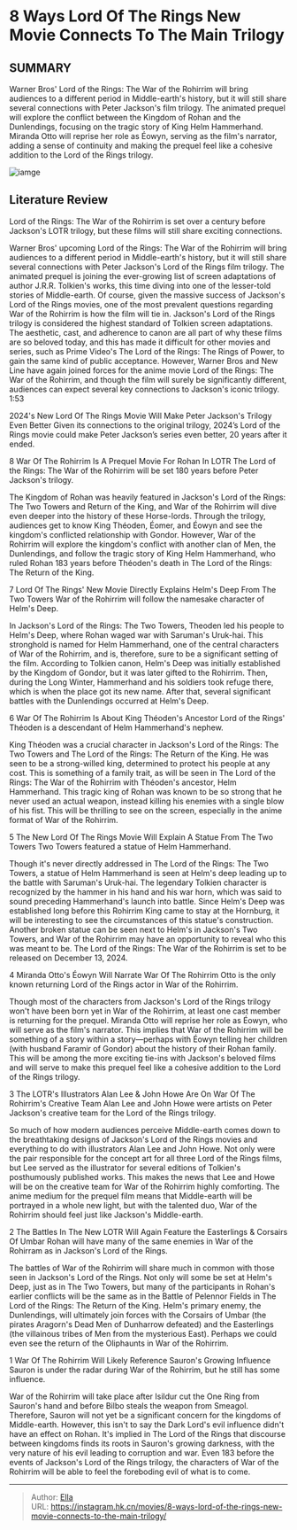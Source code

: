 # 8 Ways Lord Of The Rings  New Movie Connects To The Main Trilogy


## SUMMARY 


 Warner Bros&#39; Lord of the Rings: The War of the Rohirrim will bring audiences to a different period in Middle-earth&#39;s history, but it will still share several connections with Peter Jackson&#39;s film trilogy. 
 The animated prequel will explore the conflict between the Kingdom of Rohan and the Dunlendings, focusing on the tragic story of King Helm Hammerhand. 
 Miranda Otto will reprise her role as Éowyn, serving as the film&#39;s narrator, adding a sense of continuity and making the prequel feel like a cohesive addition to the Lord of the Rings trilogy. 

![iamge](https://static1.srcdn.com/wordpress/wp-content/uploads/2024/01/lord-of-the-rings-movie-2024-rohirrim-trilogy-connections.jpg)

## Literature Review

Lord of the Rings: The War of the Rohirrim is set over a century before Jackson&#39;s LOTR trilogy, but these films will still share exciting connections.




Warner Bros&#39; upcoming Lord of the Rings: The War of the Rohirrim will bring audiences to a different period in Middle-earth&#39;s history, but it will still share several connections with Peter Jackson&#39;s Lord of the Rings film trilogy. The animated prequel is joining the ever-growing list of screen adaptations of author J.R.R. Tolkien&#39;s works, this time diving into one of the lesser-told stories of Middle-earth. Of course, given the massive success of Jackson&#39;s Lord of the Rings movies, one of the most prevalent questions regarding War of the Rohirrim is how the film will tie in.
Jackson&#39;s Lord of the Rings trilogy is considered the highest standard of Tolkien screen adaptations. The aesthetic, cast, and adherence to canon are all part of why these films are so beloved today, and this has made it difficult for other movies and series, such as Prime Video&#39;s The Lord of the Rings: The Rings of Power, to gain the same kind of public acceptance. However, Warner Bros and New Line have again joined forces for the anime movie Lord of the Rings: The War of the Rohirrim, and though the film will surely be significantly different, audiences can expect several key connections to Jackson&#39;s iconic trilogy.
 1:53                  
 
 2024&#39;s New Lord Of The Rings Movie Will Make Peter Jackson&#39;s Trilogy Even Better 
Given its connections to the original trilogy, 2024’s Lord of the Rings movie could make Peter Jackson’s series even better, 20 years after it ended.












 








 8  War Of The Rohirrim Is A Prequel Movie For Rohan In LOTR 
The Lord of the Rings: The War of the Rohirrim will be set 180 years before Peter Jackson&#39;s trilogy.
        

The Kingdom of Rohan was heavily featured in Jackson&#39;s Lord of the Rings: The Two Towers and Return of the King, and War of the Rohirrim will dive even deeper into the history of these Horse-lords. Through the trilogy, audiences get to know King Théoden, Éomer, and Éowyn and see the kingdom&#39;s conflicted relationship with Gondor. However, War of the Rohirrim will explore the kingdom&#39;s conflict with another clan of Men, the Dunlendings, and follow the tragic story of King Helm Hammerhand, who ruled Rohan 183 years before Théoden&#39;s death in The Lord of the Rings: The Return of the King.





 7  Lord Of The Rings&#39; New Movie Directly Explains Helm&#39;s Deep From The Two Towers 
War of the Rohirrim will follow the namesake character of Helm&#39;s Deep.
        

In Jackson&#39;s Lord of the Rings: The Two Towers, Theoden led his people to Helm&#39;s Deep, where Rohan waged war with Saruman&#39;s Uruk-hai. This stronghold is named for Helm Hammerhand, one of the central characters of War of the Rohirrim, and is, therefore, sure to be a significant setting of the film. According to Tolkien canon, Helm&#39;s Deep was initially established by the Kingdom of Gondor, but it was later gifted to the Rohirrim. Then, during the Long Winter, Hammerhand and his soldiers took refuge there, which is when the place got its new name. After that, several significant battles with the Dunlendings occurred at Helm&#39;s Deep.





 6  War Of The Rohirrim Is About King Théoden&#39;s Ancestor 
Lord of the Rings&#39; Théoden is a descendant of Helm Hammerhand&#39;s nephew.
        

King Théoden was a crucial character in Jackson&#39;s Lord of the Rings: The Two Towers and The Lord of the Rings: The Return of the King. He was seen to be a strong-willed king, determined to protect his people at any cost. This is something of a family trait, as will be seen in The Lord of the Rings: The War of the Rohirrim with Théoden&#39;s ancestor, Helm Hammerhand. This tragic king of Rohan was known to be so strong that he never used an actual weapon, instead killing his enemies with a single blow of his fist. This will be thrilling to see on the screen, especially in the anime format of War of the Rohirrim.





 5  The New Lord Of The Rings Movie Will Explain A Statue From The Two Towers 
Two Towers featured a statue of Helm Hammerhand.
        

Though it&#39;s never directly addressed in The Lord of the Rings: The Two Towers, a statue of Helm Hammerhand is seen at Helm&#39;s deep leading up to the battle with Saruman&#39;s Uruk-hai. The legendary Tolkien character is recognized by the hammer in his hand and his war horn, which was said to sound preceding Hammerhand&#39;s launch into battle. Since Helm&#39;s Deep was established long before this Rohirrim King came to stay at the Hornburg, it will be interesting to see the circumstances of this statue&#39;s construction. Another broken statue can be seen next to Helm&#39;s in Jackson&#39;s Two Towers, and War of the Rohirrim may have an opportunity to reveal who this was meant to be.
The Lord of the Rings: The War of the Rohirrim is set to be released on December 13, 2024. 






 4  Miranda Otto&#39;s Éowyn Will Narrate War Of The Rohirrim 
Otto is the only known returning Lord of the Rings actor in War of the Rohirrim.


 







Though most of the characters from Jackson&#39;s Lord of the Rings trilogy won&#39;t have been born yet in War of the Rohirrim, at least one cast member is returning for the prequel. Miranda Otto will reprise her role as Éowyn, who will serve as the film&#39;s narrator. This implies that War of the Rohirrim will be something of a story within a story—perhaps with Éowyn telling her children (with husband Faramir of Gondor) about the history of their Rohan family. This will be among the more exciting tie-ins with Jackson&#39;s beloved films and will serve to make this prequel feel like a cohesive addition to the Lord of the Rings trilogy.





 3  The LOTR&#39;s Illustrators Alan Lee &amp; John Howe Are On War Of The Rohirrim&#39;s Creative Team 
Alan Lee and John Howe were artists on Peter Jackson&#39;s creative team for the Lord of the Rings trilogy.


 







So much of how modern audiences perceive Middle-earth comes down to the breathtaking designs of Jackson&#39;s Lord of the Rings movies and everything to do with illustrators Alan Lee and John Howe. Not only were the pair responsible for the concept art for all three Lord of the Rings films, but Lee served as the illustrator for several editions of Tolkien&#39;s posthumously published works. This makes the news that Lee and Howe will be on the creative team for War of the Rohirrim highly comforting. The anime medium for the prequel film means that Middle-earth will be portrayed in a whole new light, but with the talented duo, War of the Rohirrim should feel just like Jackson&#39;s Middle-earth.





 2  The Battles In The New LOTR Will Again Feature the Easterlings &amp; Corsairs Of Umbar 
Rohan will have many of the same enemies in War of the Rohirram as in Jackson&#39;s Lord of the Rings.
        

The battles of War of the Rohirrim will share much in common with those seen in Jackson&#39;s Lord of the Rings. Not only will some be set at Helm&#39;s Deep, just as in The Two Towers, but many of the participants in Rohan&#39;s earlier conflicts will be the same as in the Battle of Pelennor Fields in The Lord of the Rings: The Return of the King. Helm&#39;s primary enemy, the Dunlendings, will ultimately join forces with the Corsairs of Umbar (the pirates Aragorn&#39;s Dead Men of Dunharrow defeated) and the Easterlings (the villainous tribes of Men from the mysterious East). Perhaps we could even see the return of the Oliphaunts in War of the Rohirrim.





 1  War Of The Rohirrim Will Likely Reference Sauron&#39;s Growing Influence 
Sauron is under the radar during War of the Rohirrim, but he still has some influence.


 







War of the Rohirrim will take place after Isildur cut the One Ring from Sauron&#39;s hand and before Bilbo steals the weapon from Smeagol. Therefore, Sauron will not yet be a significant concern for the kingdoms of Middle-earth. However, this isn&#39;t to say the Dark Lord&#39;s evil influence didn&#39;t have an effect on Rohan. It&#39;s implied in The Lord of the Rings that discourse between kingdoms finds its roots in Sauron&#39;s growing darkness, with the very nature of his evil leading to corruption and war. Even 183 before the events of Jackson&#39;s Lord of the Rings trilogy, the characters of War of the Rohirrim will be able to feel the foreboding evil of what is to come. 

---

> Author: [Ella](https://instagram.hk.cn/)  
> URL: https://instagram.hk.cn/movies/8-ways-lord-of-the-rings-new-movie-connects-to-the-main-trilogy/  

